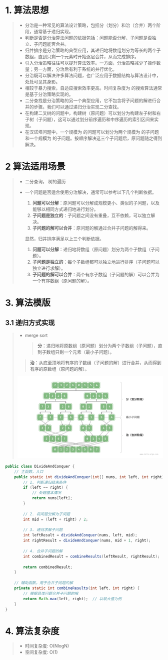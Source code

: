 # 1. 算法思想

> - 分治是一种常见的算法设计策略，包括分（划分）和治（合并）两个阶段，通常基于递归实现。
> - 判断是否是分治算法问题的依据包括：问题能否分解、子问题是否独立、子问题能否合并。
> - 归并排序是分治策略的典型应用，其递归地将数组划分为等长的两个子数组，直到只剩一个元素时开始逐层合并，从而完成排序。
> - 引入分治策略往往可以提升算法效率。一方面，分治策略减少了操作数量；另一方面，分治后有利于系统的并行优化。
> - 分治既可以解决许多算法问题，也广泛应用于数据结构与算法设计中，处处可见其身影。
> - 相较于暴力搜索，自适应搜索效率更高。时间复杂度为 的搜索算法通常是基于分治策略实现的。
> - 二分查找是分治策略的另一个典型应用，它不包含将子问题的解进行合并的步骤。我们可以通过递归分治实现二分查找。
> - 在构建二叉树的问题中，构建树（原问题）可以划分为构建左子树和右子树（子问题），这可以通过划分前序遍历和中序遍历的索引区间来实现。
> - 在汉诺塔问题中，一个规模为 的问题可以划分为两个规模为 的子问题和一个规模为 的子问题。按顺序解决这三个子问题后，原问题随之得到解决。

# 2 算法适用场景

> - 二分查询， 树的遍历
>
> - 一个问题是否适合使用分治解决，通常可以参考以下几个判断依据。
>
>   1. **问题可以分解**：原问题可以分解成规模更小、类似的子问题，以及能够以相同方式递归地进行划分。
>   2. **子问题是独立的**：子问题之间没有重叠，互不依赖，可以独立解决。
>   3. **子问题的解可以合并**：原问题的解通过合并子问题的解得来。
>
>   显然，归并排序满足以上三个判断依据。
>
>   1. **问题可以分解**：递归地将数组（原问题）划分为两个子数组（子问题）。
>   2. **子问题是独立的**：每个子数组都可以独立地进行排序（子问题可以独立进行求解）。
>   3. **子问题的解可以合并**：两个有序子数组（子问题的解）可以合并为一个有序数组（原问题的解）。

# 3. 算法模版

## 3.1 递归方式实现

> - merge sort
>
>   > **分**：递归地将原数组（原问题）划分为两个子数组（子问题），直到子数组只剩一个元素（最小子问题）。
>  >
>   > **治**：从底至顶地将有序的子数组（子问题的解）进行合并，从而得到有序的原数组（原问题的解）。
>
>   ![1](Divide_And_Conquer.assets/1.png)

~~~java
public class DivideAndConquer {
    // 主函数，入口
    public static int divideAndConquer(int[] nums, int left, int right) {
        // 1. 判断递归结束条件
        if (left == right) {
            // 处理基本情况
            return nums[left];
        }

        // 2. 将问题分解为子问题
        int mid = (left + right) / 2;

        // 3. 递归求解子问题
        int leftResult = divideAndConquer(nums, left, mid);
        int rightResult = divideAndConquer(nums, mid + 1, right);

        // 4. 合并子问题的解
        int combinedResult = combineResults(leftResult, rightResult);

        return combinedResult;
    }

    // 辅助函数，用于合并子问题的解
    private static int combineResults(int left, int right) {
        // 根据具体问题合并子问题的解
        return Math.max(left, right);  // 以最大值为例
    }
}
~~~



# 4. 算法复杂度

> - 时间复杂度: O(NlogN)
> - 空间复杂度: O(1)

